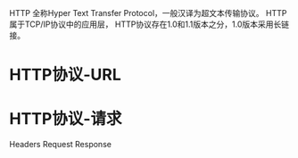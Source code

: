 HTTP 全称Hyper Text Transfer Protocol，一般汉译为超文本传输协议。
HTTP属于TCP/IP协议中的应用层，
HTTP协议存在1.0和1.1版本之分，1.0版本采用长链接。


# HTTP协议-URL

# HTTP协议-请求
Headers
Request
Response
